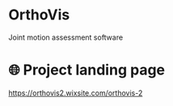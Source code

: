 # OrthoVis
Joint motion assessment software


# 🌐 Project landing page

https://orthovis2.wixsite.com/orthovis-2
